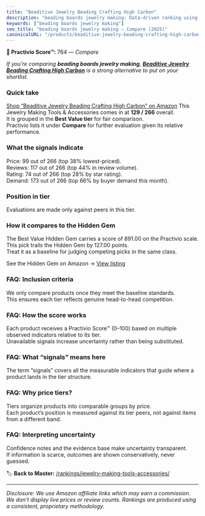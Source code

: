 ```yaml
---
title: "Beaditive Jewelry Beading Crafting High Carbon"
description: "beading boards jewelry making: Data-driven ranking using the Practivio Score™. Positioned by quality, value, demand, findability, momentum."
keywords: ["beading boards jewelry making"]
seo_title: "beading boards jewelry making — Compare (2025)"
canonicalURL: "/products/beaditive-jewelry-beading-crafting-high-carbon-B07VQQ49CR/"
---
```


**🛒 Practivio Score™:** 764 — _Compare_


*If you're comparing **beading boards jewelry making**, **[Beaditive Jewelry Beading Crafting High Carbon](https://www.amazon.com/dp/B07VQQ49CR?tag=practivio-20)** is a strong alternative to put on your shortlist.*
### Quick take
[Shop “Beaditive Jewelry Beading Crafting High Carbon” on Amazon](https://www.amazon.com/dp/B07VQQ49CR?tag=practivio-20)
This Jewelry Making Tools & Accessories comes in at **129 / 266** overall.  
It is grouped in the **Best Value tier** for fair comparison.  
Practivio lists it under **Compare** for further evaluation given its relative performance.

### What the signals indicate
Price: 99 out of 266 (top 38% lowest-priced).  
Reviews: 117 out of 266 (top 44% in review volume).  
Rating: 74 out of 266 (top 28% by star rating).  
Demand: 173 out of 266 (top 66% by buyer demand this month).

### Position in tier
Evaluations are made only against peers in this tier.

### How it compares to the Hidden Gem
The Best Value Hidden Gem carries a score of 891.00 on the Practivio scale.  
This pick trails the Hidden Gem by 127.00 points.  
Treat it as a baseline for judging competing picks in the same class.  

See the Hidden Gem on Amazon → [View listing](https://www.amazon.com/dp/B00K18YIOU?tag=practivio-20)

### FAQ: Inclusion criteria
We only compare products once they meet the baseline standards.  
This ensures each tier reflects genuine head-to-head competition.

### FAQ: How the score works
Each product receives a Practivio Score™ (0–100) based on multiple observed indicators relative to its tier.  
Unavailable signals increase uncertainty rather than being substituted.

### FAQ: What “signals” means here
The term “signals” covers all the measurable indicators that guide where a product lands in the tier structure.

### FAQ: Why price tiers?
Tiers organize products into comparable groups by price.  
Each product’s position is measured against its tier peers, not against items from a different band.

### FAQ: Interpreting uncertainty
Confidence notes and the evidence base make uncertainty transparent.  
If information is scarce, outcomes are shown conservatively, never guessed.

<!-- Missing template for Compare/CompareWithinPriceClass -->


🏷️ **Back to Master:** [/rankings/jewelry-making-tools-accessories/](/rankings/jewelry-making-tools-accessories/)

---
_Disclosure: We use Amazon affiliate links which may earn a commission. We don’t display live prices or review counts. Rankings are produced using a consistent, proprietary methodology._
